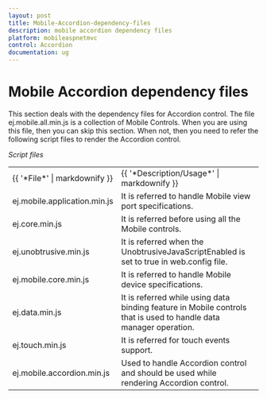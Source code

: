 ```yaml
---
layout: post
title: Mobile-Accordion-dependency-files
description: mobile accordion dependency files
platform: mobileaspnetmvc
control: Accordion
documentation: ug
---
```


# Mobile Accordion dependency files

This section deals with the dependency files for Accordion control. The file ej.mobile.all.min.js is a collection of Mobile Controls. When you are using this file, then you can skip this section. When not, then you need to refer the following script files to render the Accordion control.

_Script files_

<table>
<tr>
<td>
{{ '*File*' | markdownify }}</td><td>
{{ '*Description/Usage*' | markdownify }}</td></tr>
<tr>
<td>
ej.mobile.application.min.js</td><td>
It is referred to handle Mobile view port specifications.</td></tr>
<tr>
<td>
ej.core.min.js</td><td>
It is referred before using all the Mobile controls.</td></tr>
<tr>
<td>
ej.unobtrusive.min.js</td><td>
It is referred when the UnobtrusiveJavaScriptEnabled is set to true in web.config file.</td></tr>
<tr>
<td>
ej.mobile.core.min.js</td><td>
It is referred to handle Mobile device specifications.</td></tr>
<tr>
<td>
ej.data.min.js</td><td>
It is referred while using data binding feature in Mobile controls that is used to handle data manager operation.</td></tr>
<tr>
<td>
ej.touch.min.js</td><td>
It is referred for touch events support.</td></tr>
<tr>
<td>
ej.mobile.accordion.min.js</td><td>
Used to handle Accordion control and should be used while rendering Accordion control.</td></tr>
</table>


